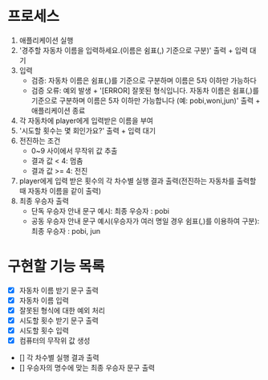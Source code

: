 # 프로세스

1. 애플리케이션 실행
2. '경주할 자동차 이름을 입력하세요.(이름은 쉼표(,) 기준으로 구분)' 출력 + 입력 대기
3. 입력
    - 검증: 자동차 이름은 쉼표(,)를 기준으로 구분하며 이름은 5자 이하만 가능하다
    - 검증 오류: 예외 발생 + '[ERROR] 잘못된 형식입니다. 자동차 이름은 쉼표(,)를 기준으로 구분하며 이름은 5자 이하만 가능합니다 (예: pobi,woni,jun)' 출력 + 애플리케이션 종료
4. 각 자동차에 player에게 입력받은 이름을 부여
5. '시도할 횟수는 몇 회인가요?' 출력 + 입력 대기
6. 전진하는 조건
    - 0~9 사이에서 무작위 값 추출
    - 결과 값 < 4: 멈춤
    - 결과 값 >= 4: 전진
7. player에게 입력 받은 횟수의 각 차수별 실행 결과 출력(전진하는 자동차를 출력할 때 자동차 이름을 같이 출력)
8. 최종 우승자 출력 
    - 단독 우승자 안내 문구 예시: 최종 우승자 : pobi
    - 공동 우승자 안내 문구 예시(우승자가 여러 명일 경우 쉼표(,)를 이용하여 구분): 최종 우승자 : pobi, jun

# 구현할 기능 목록

- [X] 자동차 이름 받기 문구 출력
- [X] 자동차 이름 입력
- [X] 잘못된 형식에 대한 예외 처리
- [X] 시도할 횟수 받기 문구 출력
- [X] 시도할 횟수 입력
- [X] 컴퓨터의 무작위 값 생성
- [] 각 차수별 실행 결과 출력
- [] 우승자의 명수에 맞는 최종 우승자 문구 출력 
